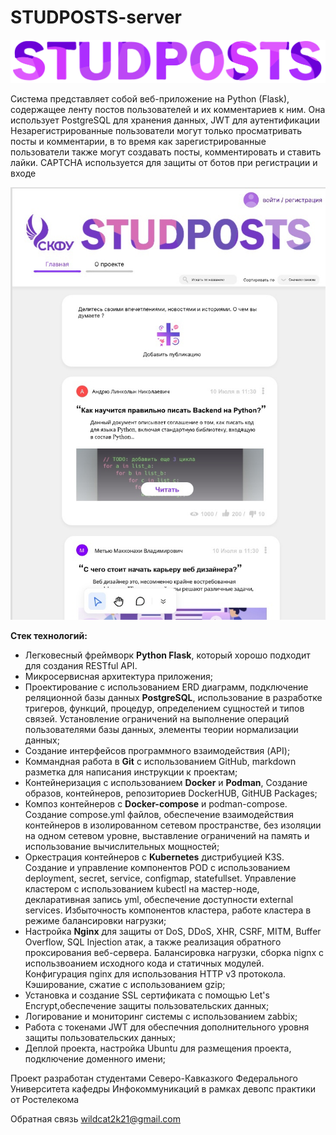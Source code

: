 # STUDPOSTS-server

![studposts.svg](photos/studposts.svg)


Cистема представляет собой веб-приложение на Python (Flask), 
содержащее ленту постов пользователей и их комментариев к ним.
Она использует PostgreSQL для хранения данных, JWT для аутентификации 
Незарегистрированные пользователи могут только просматривать посты и комментарии,
в то время как зарегистрированные пользователи также могут создавать посты, комментировать и ставить лайки. 
CAPTCHA используется для защиты от ботов при регистрации и входе

![home.jpg](photos/home.jpg)


**Стек технологий:**

- Легковесный фреймворк **Python Flask**, который хорошо подходит для создания RESTful API.
- Микросервисная архитектура приложения;
- Проектирование с использованием ERD диаграмм, подключение реляционной базы данных **PostgreSQL**, использование в разработке тригеров, функций, процедур, определением сущностей и типов связей. Установление ограничений на выполнение операций пользователями базы данных, элементы теории нормализации данных;
- Создание интерфейсов программного взаимодействия (API);
- Коммандная работа в **Git** с использованием GitHub, markdown разметка для написания инструкции к проектам;
- Контейнеризация с использованием **Docker** и **Podman**, Создание образов, контейнеров, репозиториев DockerHUB, GitHUB Packages;
- Композ контейнеров с **Docker-compose** и podman-compose. Создание compose.yml файлов, обеспечение взаимодействия контейнеров в изолированном сетевом пространстве, без изоляции на одном сетевом уровне, выставление ограничений на память и использование вычислительных мощностей;
- Оркестрация контейнеров с **Kubernetes** дистрибуцией K3S. Создание и управление компонентов POD c использованием deployment, secret, service, configmap, statefullset. Управление кластером с использованием kubectl на мастер-ноде, декларативная запись yml, обеспечение доступности external services. Избыточность компонентов кластера, работе кластера в режиме балансировки нагрузки;
- Настройка **Nginx** для защиты от DoS, DDoS, XHR, CSRF, MITM, Buffer Overflow, SQL Injection атак, а также реализация обратного проксирования веб-сервера. Балансировка нагрузки, сборка nignx с использвоанием исходного кода и статичных модулей. Конфигурация nginx для использования HTTP v3 протокола. Кэширование, сжатие с использованием gzip;
- Установка и создание SSL сертификата с помощью Let's Encrypt,обеспечение защиты пользовательских данных;
- Логирование и мониторинг системы с использованием zabbix;
- Работа с токенами JWT для обеспечния дополнительного уровня защиты пользовательских данных;
- Деплой проекта, настройка Ubuntu для размещения проекта, подключение доменного имени;



Проект разработан студентами Северо-Кавказкого Федерального Университета кафедры Инфокоммуникаций в рамках девопс практики от Ростелекома

Обратная связь [wildcat2k21@gmail.com](mailto:wildcat2k21@gmail.com)

